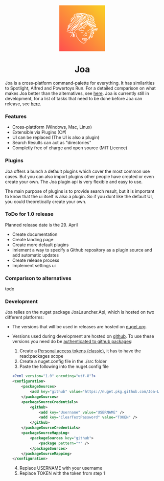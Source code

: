 <p align="center">
  <a href="#">
    
  </a>
  <p align="center">
   <img width="150" height="150" src="./images/logo.png" alt="Logo">
  </p>
  <h1 align="center"><b>Joa</b></h1>
  
</p>

Joa is a cross-platform command-palette for everything. It has similarities to Spotlight, Alfred and Powertoys Run. 
For a detailed comparison on what makes Joa better than the alternatives, see [here](#comparison-to-alternatives). Joa is currently still in development, for a list of tasks that need to be done before Joa can release, see [here](#todo-for-10-release).

### Features
- Cross-plattform (Windows, Mac, Linux)
- Extensible via Plugins (C#)
- UI can be replaced (The UI is also a plugin)
- Search Results can act as "directories"
- Completly free of charge and open source (MIT Licence)

### Plugins
Joa offers a bunch a default plugins which cover the most common use cases. But you can also import plugins other people have created or even create your own. The Joa plugin api is very flexible and easy to use.

The main purpose of plugins is to provide search result, but it is important to know that the ui itself is also a plugin. So if you dont like the default UI, you could theoretically create your own.

### ToDo for 1.0 release
Planned release date is the 29. April

- Create documentation
- Create landing page
- Create more default plugins
- Imlement a way to specify a Github repository as a plugin source and add automatic updates
- Create release process
- Implement settings ui

### Comparison to alternatives
todo

### Development
Joa relies on the nuget package JoaLauncher.Api, which is hosted on two different platforms:

- The versions that will be used in releases are hosted on [nuget.org](https://www.nuget.org/packages/JoaLauncher.Api). 

- Versions used during development are hosted on [github](https://github.com/Joa-Launcher/Plugin-Api/pkgs/nuget/JoaLauncher.Api). To use these versions you need do be [authenticated to github packages](https://docs.github.com/en/packages/working-with-a-github-packages-registry/working-with-the-nuget-registry#authenticating-to-github-packages):
    1. Create a [Personal access tokens (classic)](https://github.com/settings/tokens), it has to have the read:packages scope
    2. Create a nuget.config file in the ./src folder
    3. Paste the following into the nuget.config file
    ```XML
    <?xml version="1.0" encoding="utf-8"?>
    <configuration>
        <packageSources>
            <add key="github" value="https://nuget.pkg.github.com/Joa-Launcher/index.json" />
        </packageSources>
        <packageSourceCredentials>
            <github>
                <add key="Username" value="USERNAME" />
                <add key="ClearTextPassword" value="TOKEN" />
            </github>
        </packageSourceCredentials>
        <packageSourceMapping>
            <packageSources key="github">
                <package pattern="*" />
            </packageSources>
        </packageSourceMapping>
    </configuration>
    ```
    4. Replace USERNAME with your username
    5. Replace TOKEN with the token from step 1
